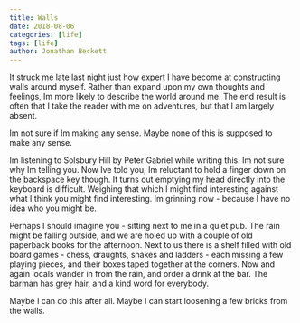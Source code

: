 ```yaml
---
title: Walls
date: 2018-08-06
categories: [life]
tags: [life]
author: Jonathan Beckett
---
```


It struck me late last night just how expert I have become at constructing walls around myself. Rather than expand upon my own thoughts and feelings, Im more likely to describe the world around me. The end result is often that I take the reader with me on adventures, but that I am largely absent.

Im not sure if Im making any sense. Maybe none of this is supposed to make any sense.

Im listening to Solsbury Hill by Peter Gabriel while writing this. Im not sure why Im telling you. Now Ive told you, Im reluctant to hold a finger down on the backspace key though. It turns out emptying my head directly into the keyboard is difficult. Weighing that which I might find interesting against what I think you might find interesting. Im grinning now - because I have no idea who you might be.

Perhaps I should imagine you - sitting next to me in a quiet pub. The rain might be falling outside, and we are holed up with a couple of old paperback books for the afternoon. Next to us there is a shelf filled with old board games - chess, draughts, snakes and ladders - each missing a few playing pieces, and their boxes taped together at the corners. Now and again locals wander in from the rain, and order a drink at the bar. The barman has grey hair, and a kind word for everybody.

Maybe I can do this after all. Maybe I can start loosening a few bricks from the walls.